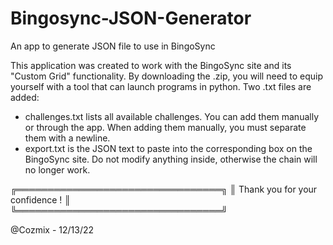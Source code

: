 # Bingosync-JSON-Generator
An app to generate JSON file to use in BingoSync

This application was created to work with the BingoSync site and its "Custom Grid" functionality.
By downloading the .zip, you will need to equip yourself with a tool that can launch programs in python.
Two .txt files are added:
- challenges.txt lists all available challenges. You can add them manually or through the app. When adding them manually, you must separate them with a newline.
- export.txt is the JSON text to paste into the corresponding box on the BingoSync site. Do not modify anything inside, otherwise the chain will no longer work.

╔═════════════════════════════════╗
║ Thank you for your confidence ! ║                      
╚═════════════════════════════════╝

@Cozmix - 12/13/22
